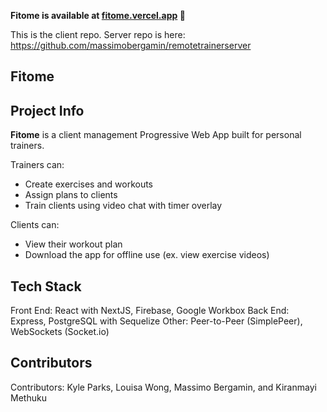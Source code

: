 **Fitome is available at [fitome.vercel.app](https://fitome.vercel.app) 💪**

This is the client repo. Server repo is here: https://github.com/massimobergamin/remotetrainerserver

## Fitome

## Project Info

**Fitome** is a client management Progressive Web App built for personal trainers.

Trainers can: 
  * Create exercises and workouts
  * Assign plans to clients
  * Train clients using video chat with timer overlay
 
Clients can:
  * View their workout plan
  * Download the app for offline use (ex. view exercise videos)

## Tech Stack

Front End: React with NextJS, Firebase, Google Workbox
Back End: Express, PostgreSQL with Sequelize
Other: Peer-to-Peer (SimplePeer),  WebSockets (Socket.io)

## Contributors

Contributors: Kyle Parks, Louisa Wong, Massimo Bergamin, and Kiranmayi Methuku
